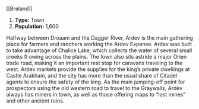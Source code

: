 [[Breland]]
1. **Type:** Town
2. **Population:** 1,600

Halfway between Droaam and the Dagger River, Ardev is the main gathering place for farmers and ranchers working the Ardev Expanse. Ardev was built to take advantage of Chalice Lake, which collects the water of several small creeks fl owing across the plains. The town also sits astride a major Orien trade road, making it an important rest stop for caravans traveling to the west. Ardev markets provide the supplies for the king’s private dwellings at Castle Arakhain, and the city has more than the usual share of Citadel agents to ensure the safety of the king. As the main jumping-off point for prospectors using the old western road to travel to the Graywalls, Ardev always has miners in town, as well as those offering maps to “lost mines” and other ancient ruins.